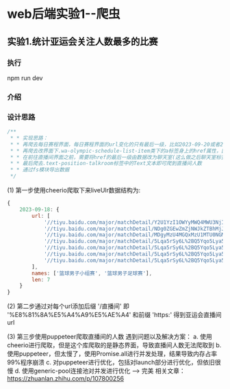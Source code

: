 # web后端实验1--爬虫

## 实验1.统计亚运会关注人数最多的比赛

### 执行
npm run dev

### 介绍

### 设计思路

``` js
/**
 * * 实现思路：
 * * 再爬去每日赛程界面，每日赛程界面的url变化的只有最后一级，比如2023-09-20或者2023-09-21(需要对date处理)
 * * 再爬去改界面下.wa-olympic-schedule-list-item类下的a标签身上的href属性，因为改属性指向直播间的界面
 * * 在前往直播间界面之前，需要将href的最后一级由数据改为聊天室(这么做之后聊天室标签上才会显示直播间人数)
 * * 最后爬去.text-position-talkroom标签中的Text文本即可爬到直播间人数
 * * 通过fs模块导出数据
 */
```

(1) 第一步使用cheerio爬取下来liveUlr数据结构为:

``` js
{
    2023-09-18: {
        url: [
            '//tiyu.baidu.com/major/matchDetail/Y2U1YzI1OWYyMWQ4MWU3NjI0NWY0ZjMwZGRkZmNjYmI%3D/tab/%E6%95%B0%E6%8D%AE',
            '//tiyu.baidu.com/major/matchDetail/NDg0ZGEwZmZjNWJkZTBhMjJiZDczYTQ3MzY2YmQ0ZDA%3D/tab/%E6%95%B0%E6%8D%AE',
            '//tiyu.baidu.com/major/matchDetail/MDgyMzU4MGQxMzU1MTU0NGMxMDRjYWRiY2E4NmQwMjg%3D/tab/%E6%95%B0%E6%8D%AE',
            '//tiyu.baidu.com/major/matchDetail/5Lqa5rSy6L%2BQ5Yqo5Lya55S35a2Q6Laz55CD6LWbIzIwMjMtMDktMTkj5pyd6bKcVTIzdnPkuK3lm73lj7DljJdVMjM%3D/tab/%E6%95%B0%E6%8D%AE',
            '//tiyu.baidu.com/major/matchDetail/5Lqa5rSy6L%2BQ5Yqo5Lya55S35a2Q6Laz55CD6LWbIzIwMjMtMDktMTkj5Lit5Zu9VTIzdnPljbDluqZVMjM%3D/tab/%E6%95%B0%E6%8D%AE',
            '//tiyu.baidu.com/major/matchDetail/5Lqa5rSy6L%2BQ5Yqo5Lya55S35a2Q6Laz55CD6LWbIzIwMjMtMDktMTkj5rKZ54m56Zisprit5ouJ5LyvVTIzdnPkvIrmnJdVMjM%3D/tab/%E6%95%B0%E6%8D%AE',
            '//tiyu.baidu.com/major/matchDetail/5Lqa5rSy6L%2BQ5Yqo5Lya55S35a2Q6Laz55CD6LWbIzIwMjMtMDktMTkj6Z%2Bp5Zu9VTIzdnPnp5HlqIHniblVMjM%3D/tab/%E6%95%B0%E6%8D%AE'
        ],
        names: ['篮球男子小组赛', '篮球男子足球赛'],
        len: 7
    }
}
```

(2) 第二步通过对每个url添加后缀 '/直播间' 即 '%E8%81%8A%E5%A4%A9%E5%AE%A4' 和前缀 'https:' 得到亚运会直播间url

(3) 第三步使用puppeteer爬取直播间的人数
    遇到问题以及解决方案：
        a. 使用cheerio进行爬取，但是这个库爬取的是静态界面，导致直播间人数无法爬取到
        b. 使用puppeteer，但太慢了，使用Promise.all进行并发处理，结果导致内存占率99%程序崩溃
        c. 对puppeteer进行优化，包括对launch部分进行优化，但依旧很慢
        d. 使用generic-pool连接池对并发进行优化 --> 完美 相关文章：https://zhuanlan.zhihu.com/p/107800256





